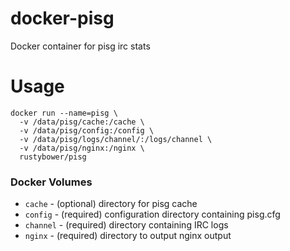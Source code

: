 # docker-pisg

Docker container for pisg irc stats

# Usage

```
docker run --name=pisg \
  -v /data/pisg/cache:/cache \
  -v /data/pisg/config:/config \
  -v /data/pisg/logs/channel/:/logs/channel \
  -v /data/pisg/nginx:/nginx \
  rustybower/pisg
```

### Docker Volumes
* `cache` - (optional) directory for pisg cache
* `config` - (required) configuration directory containing pisg.cfg
* `channel` - (required) directory containing IRC logs
* `nginx` - (required) directory to output nginx output
